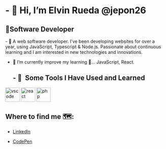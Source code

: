 

  <body>

  <h1>- 👋 Hi, I’m Elvin Rueda @jepon26</h1>
  <h2>👨Software Developer</h2>
  
  <p>- 👀 A web software developer. I’ve been developing websites for over a year, using JavaScript, Typescript & Node.js.
      Passionate about continuous learning and I am interested in new technologies and innovations.</p>
  
  
  
- 🌱 I’m currently improve my learning 📖... JavaScript, React.
  <body>
    </html>
  
  
  
  <h2>- 🚀 &nbsp;Some Tools I Have Used and Learned</h2>
<p align="left">
<img src="https://cdn.jsdelivr.net/gh/devicons/devicon/icons/vscode/vscode-original.svg" alt="vscode" width="45" height="45"/>
<img src="https://cdn.jsdelivr.net/gh/devicons/devicon/icons/react/react-original.svg" alt="react" width="45" height="45"/>
<img src="https://cdn.jsdelivr.net/gh/devicons/devicon/icons/php/php-original.svg" alt="php" width="45" height="45"/>
</p>
  

  

  
  ## Where to find me 🗺️:
  
  - [Linkedln](https://www.linkedin.com/in/elvin-javier-rueda-g%C3%B3mez-7a564574/)
 
  - [CodePen](https://codepen.io/jepon26)



<!---
jepon26/jepon26 is a ✨ special ✨ repository because its `README.md` (this file) appears on your GitHub profile.
You can click the Preview link to take a look at your changes.
--->
